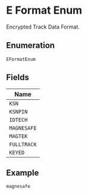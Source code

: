 
# E Format Enum

Encrypted Track Data Format.

## Enumeration

`EFormatEnum`

## Fields

| Name |
|  --- |
| `KSN` |
| `KSNPIN` |
| `IDTECH` |
| `MAGNESAFE` |
| `MAGTEK` |
| `FULLTRACK` |
| `KEYED` |

## Example

```
magnesafe
```

